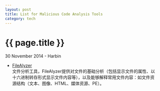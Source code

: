 ```yaml
---
layout: post
title: List for Malicious Code Analysis Tools
category: tech
---
```



{{ page.title }}
================
<p class="meta">30 November 2014 - Harbin</p>

* [FileAlyzer](http://www.safer-networking.org/products/filealyzer/)   
文件分析工具，FileAlyzer提供对文件的基础分析（包括显示文件的属性、以十六进制转存形式显示文件内容等），以及能够解释常用文件内容：如文件资源结构（文本、图像、HTML、媒体资源、PE）。

